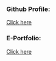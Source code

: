 ### Github Profile:
[Click here](https://github.com/gweezini)

### E-Portfolio:
[Click here](https://tiszinieporfolio.netlify.app/)
